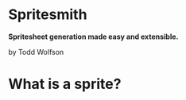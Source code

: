 # Spritesmith

**Spritesheet generation made easy and extensible.**

by Todd Wolfson

<!-- Going to delimit page breaks via this. P.S. lol, San Francisco -->
<pbr/>

# What is a sprite?

<!-- Show nyan cat sprites in folder, compile them, open webpage which animates them. -->

<pbr/>

